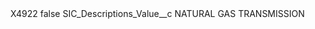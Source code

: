 <?xml version="1.0" encoding="UTF-8"?>
<CustomMetadata xmlns="http://soap.sforce.com/2006/04/metadata" xmlns:xsi="http://www.w3.org/2001/XMLSchema-instance" xmlns:xsd="http://www.w3.org/2001/XMLSchema">
    <label>X4922</label>
    <protected>false</protected>
    <values>
        <field>SIC_Descriptions_Value__c</field>
        <value xsi:type="xsd:string">NATURAL GAS TRANSMISSION</value>
    </values>
</CustomMetadata>
